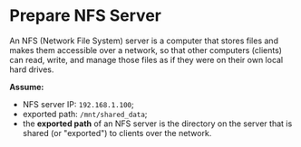 # Prepare NFS Server

An NFS (Network File System) server is a computer that stores files and makes them accessible over a network, so that other computers (clients) can read, write, and manage those files as if they were on their own local hard drives.

**Assume:**

- NFS server IP: `192.168.1.100`;
- exported path: `/mnt/shared_data`;
- the **exported path** of an NFS server is the directory on the server that is shared (or "exported") to clients over the network.
